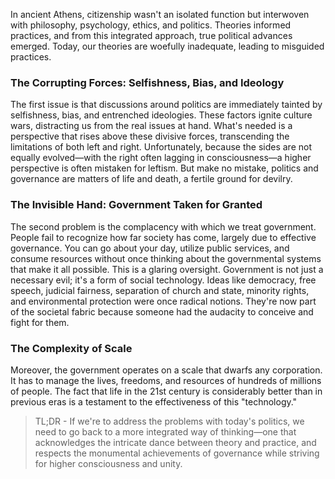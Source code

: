 In ancient Athens, citizenship wasn't an isolated function but interwoven with philosophy, psychology, ethics, and politics. Theories informed practices, and from this integrated approach, true political advances emerged. Today, our theories are woefully inadequate, leading to misguided practices.

### The Corrupting Forces: Selfishness, Bias, and Ideology

The first issue is that discussions around politics are immediately tainted by selfishness, bias, and entrenched ideologies. These factors ignite culture wars, distracting us from the real issues at hand. What's needed is a perspective that rises above these divisive forces, transcending the limitations of both left and right. Unfortunately, because the sides are not equally evolved—with the right often lagging in consciousness—a higher perspective is often mistaken for leftism. But make no mistake, politics and governance are matters of life and death, a fertile ground for devilry.

### The Invisible Hand: Government Taken for Granted

The second problem is the complacency with which we treat government. People fail to recognize how far society has come, largely due to effective governance. You can go about your day, utilize public services, and consume resources without once thinking about the governmental systems that make it all possible. This is a glaring oversight. Government is not just a necessary evil; it's a form of social technology. Ideas like democracy, free speech, judicial fairness, separation of church and state, minority rights, and environmental protection were once radical notions. They're now part of the societal fabric because someone had the audacity to conceive and fight for them.

### The Complexity of Scale

Moreover, the government operates on a scale that dwarfs any corporation. It has to manage the lives, freedoms, and resources of hundreds of millions of people. The fact that life in the 21st century is considerably better than in previous eras is a testament to the effectiveness of this "technology."

> TL;DR - If we're to address the problems with today's politics, we need to go back to a more integrated way of thinking—one that acknowledges the intricate dance between theory and practice, and respects the monumental achievements of governance while striving for higher consciousness and unity.